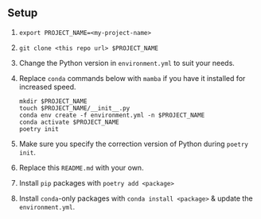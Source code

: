 ## Setup

1. `export PROJECT_NAME=<my-project-name>`

2. `git clone <this repo url> $PROJECT_NAME`

3. Change the Python version in `environment.yml` to suit your needs.

4. Replace `conda` commands below with `mamba` if you have it installed for increased speed.

    ```
    mkdir $PROJECT_NAME
    touch $PROJECT_NAME/__init__.py
    conda env create -f environment.yml -n $PROJECT_NAME
    conda activate $PROJECT_NAME
    poetry init
    ```

5. Make sure you specify the correction version of Python during `poetry init`.

6. Replace this `README.md` with your own.

7. Install `pip` packages with `poetry add <package>`

8. Install `conda`-only packages with `conda install <package>` & update the `environment.yml`.